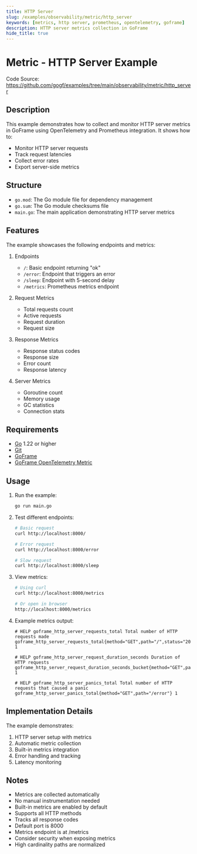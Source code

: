 ```yaml
---
title: HTTP Server
slug: /examples/observability/metric/http_server
keywords: [metrics, http server, prometheus, opentelemetry, goframe]
description: HTTP server metrics collection in GoFrame
hide_title: true
---
```


# Metric - HTTP Server Example

Code Source: https://github.com/gogf/examples/tree/main/observability/metric/http_server


## Description

This example demonstrates how to collect and monitor HTTP server metrics in GoFrame using OpenTelemetry and Prometheus integration. It shows how to:
- Monitor HTTP server requests
- Track request latencies
- Collect error rates
- Export server-side metrics

## Structure

- `go.mod`: The Go module file for dependency management
- `go.sum`: The Go module checksums file
- `main.go`: The main application demonstrating HTTP server metrics

## Features

The example showcases the following endpoints and metrics:
1. Endpoints
   - `/`: Basic endpoint returning "ok"
   - `/error`: Endpoint that triggers an error
   - `/sleep`: Endpoint with 5-second delay
   - `/metrics`: Prometheus metrics endpoint

2. Request Metrics
   - Total requests count
   - Active requests
   - Request duration
   - Request size

3. Response Metrics
   - Response status codes
   - Response size
   - Error count
   - Response latency

4. Server Metrics
   - Goroutine count
   - Memory usage
   - GC statistics
   - Connection stats

## Requirements

- [Go](https://golang.org/dl/) 1.22 or higher
- [Git](https://git-scm.com/downloads)
- [GoFrame](https://goframe.org)
- [GoFrame OpenTelemetry Metric](https://github.com/gogf/gf/tree/master/contrib/metric/otelmetric)

## Usage

1. Run the example:
   ```bash
   go run main.go
   ```

2. Test different endpoints:
   ```bash
   # Basic request
   curl http://localhost:8000/
   
   # Error request
   curl http://localhost:8000/error
   
   # Slow request
   curl http://localhost:8000/sleep
   ```

3. View metrics:
   ```bash
   # Using curl
   curl http://localhost:8000/metrics
   
   # Or open in browser
   http://localhost:8000/metrics
   ```

4. Example metrics output:
   ```
   # HELP goframe_http_server_requests_total Total number of HTTP requests made
   goframe_http_server_requests_total{method="GET",path="/",status="200"} 1
   
   # HELP goframe_http_server_request_duration_seconds Duration of HTTP requests
   goframe_http_server_request_duration_seconds_bucket{method="GET",path="/sleep",status="200",le="5.0"} 1
   
   # HELP goframe_http_server_panics_total Total number of HTTP requests that caused a panic
   goframe_http_server_panics_total{method="GET",path="/error"} 1
   ```

## Implementation Details

The example demonstrates:
1. HTTP server setup with metrics
2. Automatic metric collection
3. Built-in metrics integration
4. Error handling and tracking
5. Latency monitoring

## Notes

- Metrics are collected automatically
- No manual instrumentation needed
- Built-in metrics are enabled by default
- Supports all HTTP methods
- Tracks all response codes
- Default port is 8000
- Metrics endpoint is at /metrics
- Consider security when exposing metrics
- High cardinality paths are normalized
